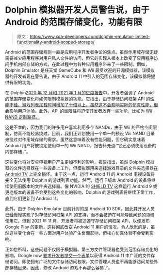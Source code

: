 # Dolphin 模拟器开发人员警告说，由于 Android 的范围存储变化，功能有限

> 原文：<https://www.xda-developers.com/dolphin-emulator-limited-functionality-android-scoped-storage/>

Android 的范围存储规则一直是应用程序开发者争论的焦点。虽然作用域存储无疑需要减少应用程序对用户私人文件的访问，但它的实现从根本上改变了应用程序访问手机内部存储的方式，在此过程中为各种应用程序带来了一些限制。例如，Dolphin Emulator 是任天堂 GameCube 和 Wii 最受欢迎的开源模拟器，该模拟器的开发者现在警告说，由于 Android 11 中引入的范围存储变化，该模拟器将提供有限的功能。

在 Dolphin[2020 年 12 月和 2021 年 1 月的进度报告](https://dolphin-emu.org/blog/2021/02/11/dolphin-progress-report-december-2020-and-january-2021/#50-13386-use-storage-access-framework-scoped-storage-for-the-gamelist-on-android-by-josjuice:~:text=5.0%2D13386)中，开发者强调了 Android 的范围存储变化将如何限制模拟器的功能。它指出，由于存储访问框架 API 的[性能不佳，游戏列表加载时间增加了十倍以上。虽然这不会影响实际的仿真性能，但会影响用户体验。此外，API 的局限性将迫使开发者放弃一些功能，比如为 Wii NAND 定制路径。](https://www.xda-developers.com/android-q-storage-access-framework-scoped-storage/)

这是不幸的，因为我们的许多用户喜欢利用多个 NANDs，由于 Wii 的严格空间限制，仿真不能轻易绕过。目前，我们正计划使用一个单一的预设 Wii NAND 目录来绕过对作用域存储的需求。虽然这意味着没有性能问题，但它确实意味着 Android 用户将被锁定使用单一的 Wii NAND。报告补充道:“它还必须使用设备的内部存储，”。

这些变化将对安卓电视用户产生更加不利的影响。报告指出，虽然 Dolphin 模拟器的文件选择器在一些设备上工作，但模拟器用来选择游戏目录的文件夹选择器[在 Android TV](https://commonsware.com/blog/2017/12/27/storage-access-framework-missing-action.html) 上完全损坏。由于这一点，运行 Android 11 的 Android 电视设备将完全无法使用 Dolphin 的游戏列表功能。然而，运行旧版本 Android 的设备将继续使用旧版本的文件夹选择器。像 NVIDIA 的 [SHIELD TV](https://www.xda-developers.com/tag/nvidia-shield-tv/) 这样运行 Android 9 或更老版本的设备不会受到这些变化的影响，Dolphin 的游戏列表将继续正常工作，直到它们更新到 Android 11。

此外，由于 Dolphin Emulator 目前针对的是 Android 10 SDK，因此其开发人员已经慢慢实现了对存储访问框架 API 的支持，而不会被迫在可能导致问题的领域使用它。但到 2021 年 11 月，开发者将被迫遵守存储访问框架 API，以便发布 Google Play 的更新，这将彻底改变 Android 11 用户的情况。令人欣慰的是，虽然这些变化会在一些方面对用户体验产生负面影响，但核心仿真体验不会受到影响。

正如您所料，这些问题不仅限于模拟器。第三方文件管理器也受到范围存储变化的影响，Google now [要求开发者提交一个表单](https://www.xda-developers.com/google-file-manager-devs-submit-form-broad-file-storage-access-android-11/)以获得 Android 11 中广泛的文件存储访问。即使拥有广泛的文件存储访问权限，文件管理人员也不再能够访问某些外部存储目录。因此，修改 Android 游戏不再那么容易了。